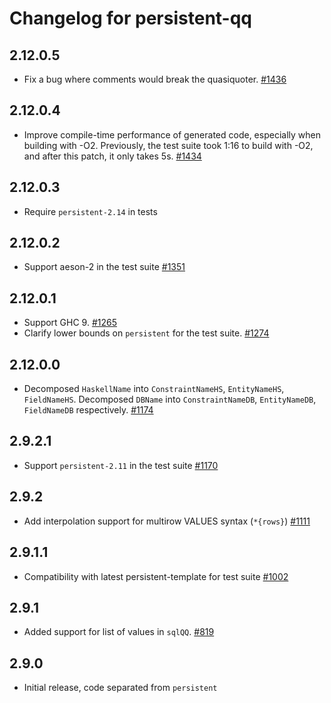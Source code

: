 # Changelog for persistent-qq

## 2.12.0.5

* Fix a bug where comments would break the quasiquoter. [#1436](https://github.com/yesodweb/persistent/pull/1436)

## 2.12.0.4

* Improve compile-time performance of generated code, especially when building with -O2.
  Previously, the test suite took 1:16 to build with -O2, and after this patch,
  it only takes 5s. [#1434](https://github.com/yesodweb/persistent/pull/1434)

## 2.12.0.3

* Require `persistent-2.14` in tests

## 2.12.0.2

* Support aeson-2 in the test suite [#1351](https://github.com/yesodweb/persistent/pull/1351/)

## 2.12.0.1

* Support GHC 9. [#1265](https://github.com/yesodweb/persistent/pull/1265)
* Clarify lower bounds on `persistent` for the test suite. [#1274](https://github.com/yesodweb/persistent/pull/1274)

## 2.12.0.0

* Decomposed `HaskellName` into `ConstraintNameHS`, `EntityNameHS`, `FieldNameHS`. Decomposed `DBName` into `ConstraintNameDB`, `EntityNameDB`, `FieldNameDB` respectively. [#1174](https://github.com/yesodweb/persistent/pull/1174)

## 2.9.2.1

* Support `persistent-2.11` in the test suite [#1170](https://github.com/yesodweb/persistent/pull/1170)

## 2.9.2

* Add interpolation support for multirow VALUES syntax (`*{rows}`) [#1111](https://github.com/yesodweb/persistent/pull/1111)

## 2.9.1.1

* Compatibility with latest persistent-template for test suite [#1002](https://github.com/yesodweb/persistent/pull/1002/files)

## 2.9.1

* Added support for list of values in `sqlQQ`. [#819](https://github.com/yesodweb/persistent/pull/819)

## 2.9.0

* Initial release, code separated from `persistent`
